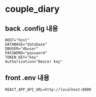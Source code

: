 # couple_diary


## back .config 내용
```
HOST="host"
DATABASE="database"
DBUSER="dbuser"
PASSWORD="password"
TOKEN_KEY="key"
Authorization="Bearer key"
```

## front .env 내용
```
REACT_APP_API_URL=http://localhost:8000
```